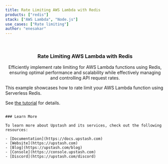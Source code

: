 ```yaml
---
title: Rate Limiting AWS Lambda with Redis
products: ["redis"]
stack: ["AWS Lambda", "Node.js"]
use_cases: ["Rate limiting"]
author: "enesakar"
---
```


<br />
<div align="center">

  <h3 align="center"> Rate Limiting AWS Lambda with Redis</h3>

  <p align="center">
    Efficiently implement rate limiting for AWS Lambda functions using Redis, ensuring optimal performance and scalability while effectively managing and controlling API request rates.
  </p>
</div>

This example showcases how to rate limit your AWS Lambda function using Serverless Redis.

See [the tutorial](https://docs.upstash.com/tutorials/rate-limiting) for details.
```

### Learn More

To learn more about Upstash and its services, check out the following resources:

- [Documentation](https://docs.upstash.com)
- [Website](https://upstash.com)
- [Blog](https://upstash.com/blog)
- [Console](https://console.upstash.com)
- [Discord](https://upstash.com/discord)

